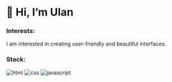 # 👋 Hi, I’m Ulan </h1>

### Interests:
I am interested in creating user-friendly and beautiful interfaces. 

<h3> Stack: </h3>


  ![html](https://img.shields.io/badge/html%20-%23E34F26.svg?&style=for-the-badge&logo=html5&logoColor=white) 
  ![css](https://img.shields.io/badge/css%20-%231572B6.svg?&style=for-the-badge&logo=css3&logoColor=white)
  ![javascript](https://img.shields.io/badge/javascript%20-%23323330.svg?&style=for-the-badge&logo=javascript&logoColor=%23F7DF1E)

<div>
  
</div>

<div>
  
</div>

<!-- <div>
  <img src="https://cdn.jsdelivr.net/gh/devicons/devicon/icons/html5/html5-original-wordmark.svg" title="HTML5" alt="HTML" width="35" height="35"/>&nbsp;
  <img src="https://cdn.jsdelivr.net/gh/devicons/devicon/icons/css3/css3-original-wordmark.svg" title="CSS3" alt="CSS" width="35" height="35"/>&nbsp;
  <img src="https://cdn.jsdelivr.net/gh/devicons/devicon/icons/javascript/javascript-plain.svg" title="JavaScript" alt="JavaScript" width="35" height="35"/>&nbsp;
  <img src="https://cdn.jsdelivr.net/gh/devicons/devicon@latest/icons/typescript/typescript-original.svg" title="TypeScript" alt="TypeScript" width="35" height="35"/>
</div>
<div>
  <img src="https://cdn.jsdelivr.net/gh/devicons/devicon/icons/react/react-original-wordmark.svg" title="React" **alt="React" width="35" height="35"/>     
  <img src="https://cdn.jsdelivr.net/gh/devicons/devicon@latest/icons/nextjs/nextjs-original.svg" title="NextJS" **alt="NextJS" width="35" height="35"/>
  <img src="https://cdn.jsdelivr.net/gh/devicons/devicon@latest/icons/jest/jest-plain.svg" title="Jest" **alt="Jest" width="30" height="30"/>
  <img src="https://cdn.jsdelivr.net/gh/devicons/devicon@latest/icons/redux/redux-original.svg" title="Redux" **alt="Redux" width="35" height="35"/>
  <img src="https://cdn.jsdelivr.net/gh/devicons/devicon@latest/icons/tailwindcss/tailwindcss-original.svg" title="Tailwind" **alt="Tailwind" width="35" height="35"/>
</div>
<div>
  <img src="https://cdn.jsdelivr.net/gh/devicons/devicon@latest/icons/git/git-original.svg" title="Git" **alt="Git" width="35" height="35"/>
  <img src="https://cdn.jsdelivr.net/gh/devicons/devicon@latest/icons/docker/docker-plain.svg" title="Docker" **alt="Docker" width="35" height="35"/>
</div> -->

          
